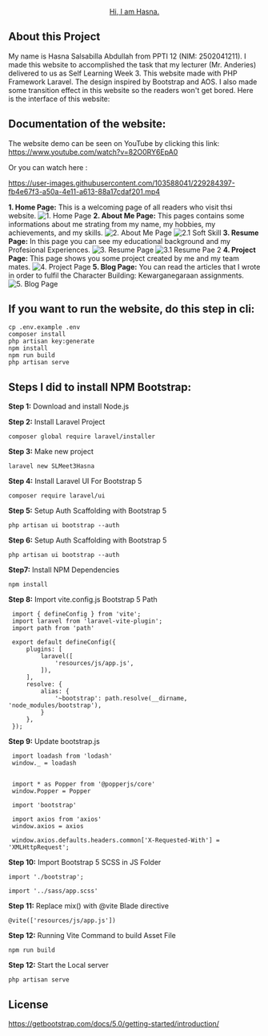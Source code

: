 <p align="center"><a href="https://github.com/HasnaChan/SLMeet3WebProgHasna" target="_blank">Hi, I am Hasna.</a></p>

## About this Project
My name is Hasna Salsabilla Abdullah from PPTI 12 (NIM: 2502041211). I made this website to accomplished the task that my lecturer (Mr. Anderies) delivered to us as Self Learning Week 3. This website made with PHP Framework Laravel. The design inspired by Bootstrap and AOS. I also made some transition effect in this website so the readers won't get bored. Here is the interface of this website:


## Documentation of the website:

The website demo can be seen on YouTube by clicking this link:
https://www.youtube.com/watch?v=82O0RY6EpA0 

Or you can watch here : 



https://user-images.githubusercontent.com/103588041/229284397-fb4e67f3-a50a-4e11-a613-88a17cdaf201.mp4



**1. Home Page:**
This is a welcoming page of all readers who visit thsi website.
![1. Home Page](https://github.com/HasnaChan/SLMeet3WebProgHasna/blob/main/web%20documentation/homenav.jpg)
**2. About Me Page:**
This pages contains some informations about me strating from my name, my hobbies, my achievements, and my skills.
![2. About Me Page](https://github.com/HasnaChan/SLMeet3WebProgHasna/blob/main/web%20documentation/aboutnav.jpg)
![2.1 Soft Skill](https://github.com/HasnaChan/SLMeet3WebProgHasna/blob/main/web%20documentation/softskill.jpg)
**3. Resume Page:**
In this page you can see my educational background and my Profesional Experiences.
![3. Resume Page](https://github.com/HasnaChan/SLMeet3WebProgHasna/blob/main/web%20documentation/resumenav.jpg)
![3.1 Resume Pae 2](https://github.com/HasnaChan/SLMeet3WebProgHasna/blob/main/web%20documentation/resumenav2.jpg)
**4. Project Page:**
This page shows you some project created by me and my team mates.
![4. Project Page](https://github.com/HasnaChan/SLMeet3WebProgHasna/blob/main/web%20documentation/projectnav.jpg)
**5. Blog Page:**
You can read the articles that I wrote in order to fulfil the Character Building: Kewarganegaraan assignments.
![5. Blog Page](https://github.com/HasnaChan/SLMeet3WebProgHasna/blob/main/web%20documentation/blognav.jpg)

## If you want to run the website, do this step in cli:

```
cp .env.example .env
composer install
php artisan key:generate
npm install
npm run build
php artisan serve
```

## Steps I did to install NPM Bootstrap:

**Step 1:** Download and install Node.js 

**Step 2:** Install Laravel Project
   ```
   composer global require laravel/installer
   ```
   
**Step 3:** Make new project
   ```
   laravel new SLMeet3Hasna
   ```
   
**Step 4:** Install Laravel UI For Bootstrap 5
   ```
   composer require laravel/ui
   ```
   
**Step 5:** Setup Auth Scaffolding with Bootstrap 5
   ```
   php artisan ui bootstrap --auth
   ```
   
**Step 6:** Setup Auth Scaffolding with Bootstrap 5
   ```
   php artisan ui bootstrap --auth
   ```
   
**Step7:** Install NPM Dependencies
   ```
   npm install
   ```
**Step 8:** Import vite.config.js Bootstrap 5 Path
   ```
    import { defineConfig } from 'vite';
    import laravel from 'laravel-vite-plugin';
    import path from 'path'

    export default defineConfig({
        plugins: [
            laravel([
                'resources/js/app.js',
            ]),
        ],
        resolve: {
            alias: {
                '~bootstrap': path.resolve(__dirname, 'node_modules/bootstrap'),
            }
        },
    });

   ```

**Step 9:** Update bootstrap.js
   ```
    import loadash from 'lodash'
    window._ = loadash


    import * as Popper from '@popperjs/core'
    window.Popper = Popper

    import 'bootstrap'

    import axios from 'axios'
    window.axios = axios

    window.axios.defaults.headers.common['X-Requested-With'] = 'XMLHttpRequest';
   ```

**Step 10:** Import Bootstrap 5 SCSS in JS Folder
   ```
   import './bootstrap';

   import '../sass/app.scss'
   ```
**Step 11:** Replace mix() with @vite Blade directive
   ```
   @vite(['resources/js/app.js'])
   ```

**Step 12:** Running Vite Command to build Asset File
   ```
   npm run build
   ```

**Step 12:** Start the Local server
   ```
   php artisan serve
   ```
   
   
## License
https://getbootstrap.com/docs/5.0/getting-started/introduction/
